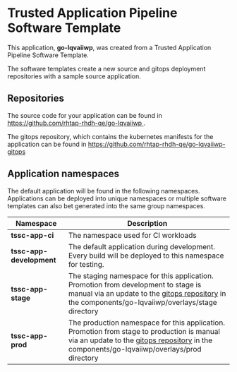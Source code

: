 # Trusted Application Pipeline Software Template

This application, **go-lqvaiiwp**, was created from a Trusted Application Pipeline Software Template.

The software templates create a new source and gitops deployment repositories with a sample source application. 

## Repositories

The source code for your application can be found in [https://github.com/rhtap-rhdh-qe/go-lqvaiiwp ](https://github.com/rhtap-rhdh-qe/go-lqvaiiwp ).
 
The gitops repository, which contains the kubernetes manifests for the application can be found in 
[https://github.com/rhtap-rhdh-qe/go-lqvaiiwp-gitops ](https://github.com/rhtap-rhdh-qe/go-lqvaiiwp-gitops ) 

## Application namespaces 

The default application will be found in the following namespaces. Applications can be deployed into unique namespaces or multiple software templates can also bet generated into the same group namespaces.  

|  Namespace   |  Description   |  
| -------- | -------- |
| **tssc-app-ci** | The namespace used for CI workloads |
| **tssc-app-development** | The default application during development. Every build will be deployed to this namespace for testing. |
| **tssc-app-stage** | The staging namespace for this application. Promotion from development to stage is manual via an update to the [gitops repository](https://github.com/rhtap-rhdh-qe/go-lqvaiiwp-gitops ) in the components/go-lqvaiiwp/overlays/stage directory |
| **tssc-app-prod** | The production namespace for this application. Promotion from stage to production is manual via an update to the [gitops repository](https://github.com/rhtap-rhdh-qe/go-lqvaiiwp-gitops ) in the components/go-lqvaiiwp/overlays/prod directory |